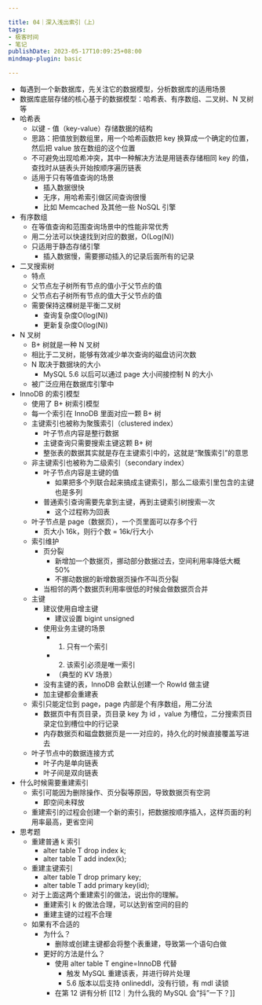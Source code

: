 ```yaml
---

title: 04｜深入浅出索引（上）
tags:
- 极客时间
- 笔记
publishDate: 2023-05-17T10:09:25+08:00
mindmap-plugin: basic

---
```


- 每遇到一个新数据库，先关注它的数据模型，分析数据库的适用场景
- 数据库底层存储的核心基于的数据模型：哈希表、有序数组、二叉树、N 叉树等
- 哈希表
  - 以键 - 值（key-value）存储数据的结构
  - 思路：把值放到数组里，用一个哈希函数把 key 换算成一个确定的位置，然后把 value 放在数组的这个位置
  - 不可避免出现哈希冲突，其中一种解决方法是用链表存储相同 key 的值，查找时从链表头开始按顺序遍历链表
  - 适用于只有等值查询的场景
    - 插入数据很快
    - 无序，用哈希索引做区间查询很慢
    - 比如 Memcached 及其他一些 NoSQL 引擎
- 有序数组
  - 在等值查询和范围查询场景中的性能非常优秀
  - 用二分法可以快速找到对应的数据，O(Log(N))
  - 只适用于静态存储引擎
    - 插入数据慢，需要挪动插入的记录后面所有的记录
- 二叉搜索树
  - 特点
  - 父节点左子树所有节点的值小于父节点的值
  - 父节点右子树所有节点的值大于父节点的值
  - 需要保持这棵树是平衡二叉树
    - 查询复杂度O(log(N))
    - 更新复杂度O(log(N))
- N 叉树
  - B+ 树就是一种 N 叉树
  - 相比于二叉树，能够有效减少单次查询的磁盘访问次数
  - N 取决于数据块的大小
    - MySQL 5.6 以后可以通过 page 大小间接控制 N 的大小
  - 被广泛应用在数据库引擎中
- InnoDB 的索引模型
  - 使用了 B+ 树索引模型
  - 每一个索引在 InnoDB 里面对应一颗 B+ 树
  - 主键索引也被称为聚簇索引（clustered index）
    - 叶子节点内容是整行数据
    - 主键查询只需要搜索主键这颗 B+ 树
    - 整张表的数据其实就是存在主键索引中的，这就是“聚簇索引”的意思
  - 非主键索引也被称为二级索引（secondary index）
    - 叶子节点内容是主键的值
      - 如果把多个列联合起来搞成主键索引，那么二级索引里包含的主键也是多列
    - 普通索引查询需要先拿到主键，再到主键索引树搜索一次
      - 这个过程称为回表
  - 叶子节点是 page（数据页），一个页里面可以存多个行
    - 页大小 16k，则行个数 = 16k/行大小
  - 索引维护
    - 页分裂
      - 新增加一个数据页，挪动部分数据过去，空间利用率降低大概 50%
      - 不挪动数据的新增数据页操作不叫页分裂
    - 当相邻的两个数据页利用率很低的时候会做数据页合并
  - 主键
    - 建议使用自增主键
      - 建议设置 bigint unsigned
    - 使用业务主键的场景
      - 1. 只有一个索引
      - 2. 该索引必须是唯一索引
      - （典型的 KV 场景）
    - 没有主键的表，InnoDB 会默认创建一个 RowId 做主键
    - 加主键都会重建表
  - 索引只能定位到 page，page 内部是个有序数组，用二分法
    - 数据页中有页目录，页目录 key 为 id ，value 为槽位，二分搜索页目录定位到槽位中的行记录
    - 内存数据页和磁盘数据页是一一对应的，持久化的时候直接覆盖写进去
  - 叶子节点中的数据连接方式
    - 叶子内是单向链表
    - 叶子间是双向链表
- 什么时候需要重建索引
  - 索引可能因为删除操作、页分裂等原因，导致数据页有空洞
    - 即空间未释放
  - 重建索引的过程会创建一个新的索引，把数据按顺序插入，这样页面的利用率最高，更省空间
- 思考题
  - 重建普通 k 索引
    - alter table T drop index k;
    - alter table T add index(k);
  - 重建主键索引
    - alter table T drop primary key;
    - alter table T add primary key(id);
  - 对于上面这两个重建索引的做法，说出你的理解。
    - 重建索引 k 的做法合理，可以达到省空间的目的
    - 重建主键的过程不合理
  - 如果有不合适的
    - 为什么？
      - 删除或创建主键都会将整个表重建，导致第一个语句白做
    - 更好的方法是什么？
      - 使用 alter table T engine=InnoDB 代替
        - 触发 MySQL 重建该表，并进行碎片处理
        - 5.6 版本以后支持 onlineddl，没有行锁，有 mdl 读锁
      - 在第 12 讲有分析 [[12｜为什么我的 MySQL 会“抖”一下？]]
